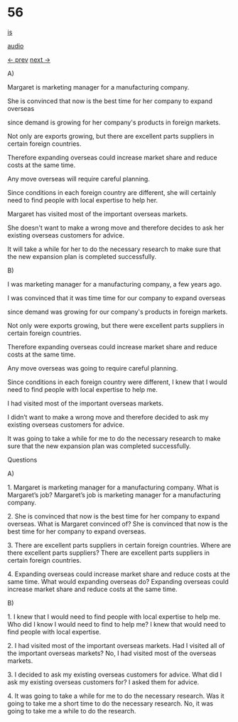 # 56

[is](../is/story_56.md)

[audio](../audio/story_56.mp3)

[← prev](../en/story_55.md)
[next →](../en/story_57.md)

A\)

Margaret is marketing manager for a manufacturing company.

She is convinced that now is the best time for her company to expand
overseas

since demand is growing for her company's products in foreign markets.

Not only are exports growing, but there are excellent parts suppliers in
certain foreign countries.

Therefore expanding overseas could increase market share and reduce
costs at the same time.

Any move overseas will require careful planning.

Since conditions in each foreign country are different, she will
certainly need to find people with local expertise to help her.

Margaret has visited most of the important overseas markets.

She doesn't want to make a wrong move and therefore decides to ask her
existing overseas customers for advice.

It will take a while for her to do the necessary research to make sure
that the new expansion plan is completed successfully.

B\)

I was marketing manager for a manufacturing company, a few years ago.

I was convinced that it was time time for our company to expand overseas

since demand was growing for our company's products in foreign markets.

Not only were exports growing, but there were excellent parts suppliers
in certain foreign countries.

Therefore expanding overseas could increase market share and reduce
costs at the same time.

Any move overseas was going to require careful planning.

Since conditions in each foreign country were different, I knew that I
would need to find people with local expertise to help me.

I had visited most of the important overseas markets.

I didn’t want to make a wrong move and therefore decided to ask my
existing overseas customers for advice.

It was going to take a while for me to do the necessary research to make
sure that the new expansion plan was completed successfully.

Questions

A\)

1\. Margaret is marketing manager for a manufacturing company. What is
Margaret’s job? Margaret’s job is marketing manager for a manufacturing
company.

2\. She is convinced that now is the best time for her company to expand
overseas. What is Margaret convinced of? She is convinced that now is
the best time for her company to expand overseas.

3\. There are excellent parts suppliers in certain foreign countries.
Where are there excellent parts suppliers? There are excellent parts
suppliers in certain foreign countries.

4\. Expanding overseas could increase market share and reduce costs at
the same time. What would expanding overseas do? Expanding overseas
could increase market share and reduce costs at the same time.

B\)

1\. I knew that I would need to find people with local expertise to help
me. Who did I know I would need to find to help me? I knew that would
need to find people with local expertise.

2\. I had visited most of the important overseas markets. Had I visited
all of the important overseas markets? No, I had visited most of the
overseas markets.

3\. I decided to ask my existing overseas customers for advice. What did
I ask my existing overseas customers for? I asked them for advice.

4\. It was going to take a while for me to do the necessary research.
Was it going to take me a short time to do the necessary research. No,
it was going to take me a while to do the research.

